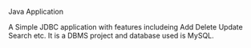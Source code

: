Java Application 

A Simple JDBC application with features includeing Add Delete Update Search etc. It is a DBMS project and database used is MySQL.
